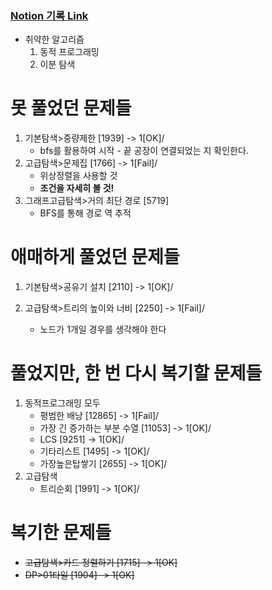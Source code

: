 ### [Notion 기록 Link](https://jnam.notion.site/3a57997df12848f093fb434e7fef4c4c)

- 취약한 알고리즘
  1. 동적 프로그래밍
  2. 이분 탐색

# 못 풀었던 문제들

1. 기본탐색>중량제한 [1939] -> 1[OK]/
   - bfs를 활용하여 시작 - 끝 공장이 연결되었는 지 확인한다.
2. 고급탐색>문제집 [1766] -> 1[Fail]/
   - 위상정렬을 사용할 것
   - **조건을 자세히 볼 것!**
3. 그래프고급탐색>거의 최단 경로 [5719]
   - BFS를 통해 경로 역 추적

# 애매하게 풀었던 문제들

1. 기본탐색>공유기 설치 [2110] -> 1[OK]/

2. 고급탐색>트리의 높이와 너비 [2250] -> 1[Fail]/

   - 노드가 1개일 경우를 생각해야 한다

# 풀었지만, 한 번 다시 복기할 문제들

1. 동적프로그래밍 모두
   - 평범한 배낭 [12865] -> 1[Fail]/
   - 가장 긴 증가하는 부분 수열 [11053] -> 1[OK]/
   - LCS [9251] -> 1[OK]/
   - 기타리스트 [1495] -> 1[OK]/
   - 가장높은탑쌓기 [2655] -> 1[OK]/
2. 고급탐색
   - 트리순회 [1991] -> 1[OK]/

# 복기한 문제들

- ~~고급탐색>카드 정렬하기 [1715] -> 1[OK]~~
- ~~DP>01타일 [1904] -> 1[OK]~~
